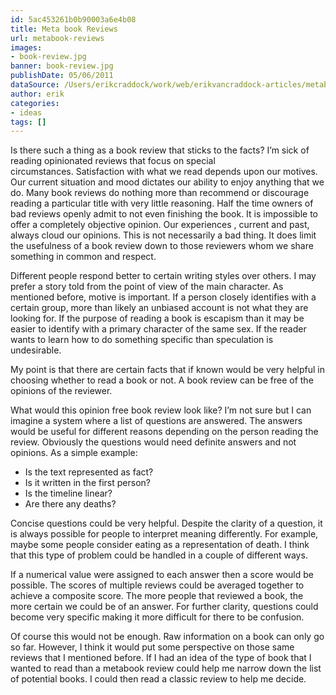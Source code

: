 ```yaml
---
id: 5ac453261b0b90003a6e4b08
title: Meta book Reviews
url: metabook-reviews
images:
- book-review.jpg
banner: book-review.jpg
publishDate: 05/06/2011
dataSource: /Users/erikcraddock/work/web/erikvancraddock-articles/metabook-reviews/metabook-reviews.md
author: erik
categories:
- ideas
tags: []
---
```

Is there such a thing as a book review that sticks to the facts? I&#8217;m sick of reading opinionated reviews that focus on special circumstances. Satisfaction with what we read depends upon our motives. Our current situation and mood dictates our ability to enjoy anything that we do. Many book reviews do nothing more than recommend or discourage reading a particular title with very little reasoning. Half the time owners of bad reviews openly admit to not even finishing the book. It is impossible to offer a completely objective opinion. Our experiences , current and past, always cloud our opinions. This is not necessarily a bad thing. It does limit the usefulness of a book review down to those reviewers whom we share something in common and respect.

Different people respond better to certain writing styles over others. I may prefer a story told from the point of view of the main character. As mentioned before, motive is important. If a person closely identifies with a certain group, more than likely an unbiased account is not what they are looking for. If the purpose of reading a book is escapism than it may be easier to identify with a primary character of the same sex. If the reader wants to learn how to do something specific than speculation is undesirable.

My point is that there are certain facts that if known would be very helpful in choosing whether to read a book or not. A book review can be free of the opinions of the reviewer.

What would this opinion free book review look like? I&#8217;m not sure but I can imagine a system where a list of questions are answered. The answers would be useful for different reasons depending on the person reading the review. Obviously the questions would need definite answers and not opinions. As a simple example:

  * Is the text represented as fact?
  * Is it written in the first person?
  * Is the timeline linear?
  * Are there any deaths?

Concise questions could be very helpful. Despite the clarity of a question, it is always possible for people to interpret meaning differently. For example, maybe some people consider eating as a representation of death. I think that this type of problem could be handled in a couple of different ways.

If a numerical value were assigned to each answer then a score would be possible. The scores of multiple reviews could be averaged together to achieve a composite score. The more people that reviewed a book, the more certain we could be of an answer. For further clarity, questions could become very specific making it more difficult for there to be confusion.

Of course this would not be enough. Raw information on a book can only go so far. However, I think it would put some perspective on those same reviews that I mentioned before. If I had an idea of the type of book that I wanted to read than a metabook review could help me narrow down the list of potential books. I could then read a classic review to help me decide.